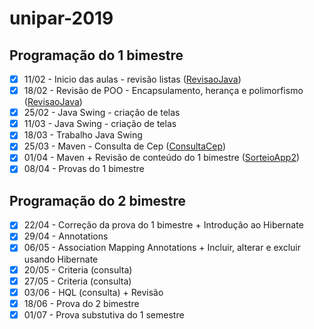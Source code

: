 # unipar-2019

## Programação do 1 bimestre
- [x] 11/02 - Inicio das aulas - revisão listas ([RevisaoJava](https://github.com/mussinato/unipar-2019/tree/master/RevisaoJava))<br/>
- [x] 18/02 - Revisão de POO - Encapsulamento, herança e polimorfismo ([RevisaoJava](https://github.com/mussinato/unipar-2019/tree/master/RevisaoJava))<br/>
- [x] 25/02 - Java Swing - criação de telas<br/>
- [x] 11/03 - Java Swing - criação de telas<br/>
- [x] 18/03 - Trabalho Java Swing<br/>
- [x] 25/03 - Maven - Consulta de Cep ([ConsultaCep](https://github.com/mussinato/unipar-2019/tree/master/ConsultaCep))<br/>
- [x] 01/04 - Maven + Revisão de conteúdo do 1 bimestre ([SorteioApp2](https://github.com/mussinato/unipar-2019/tree/master/SorteioApp2))<br/>
- [x] 08/04 - Provas do 1 bimestre<br/>

## Programação do 2 bimestre
- [x] 22/04 - Correção da prova do 1 bimestre + Introdução ao Hibernate<br/>
- [x] 29/04 - Annotations<br/>
- [x] 06/05 - Association Mapping Annotations + Incluir, alterar e excluir usando Hibernate<br/>
- [x] 20/05 - Criteria (consulta)<br/>
- [x] 27/05 - Criteria (consulta)<br/>
- [x] 03/06 - HQL (consulta) + Revisão<br/>
- [x] 18/06 - Prova do 2 bimestre<br/>
- [x] 01/07 - Prova substutiva do 1 semestre<br/>
